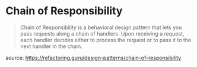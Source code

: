 # Chain of Responsibility
> Chain of Responsibility is a behavioral design pattern that lets you pass requests along a chain of handlers. Upon receiving a request, each handler decides either to process the request or to pass it to the next handler in the chain.

source: https://refactoring.guru/design-patterns/chain-of-responsibility
